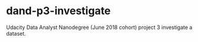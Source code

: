 # dand-p3-investigate
Udacity Data Analyst Nanodegree (June 2018 cohort) project 3 investigate a dataset. 
